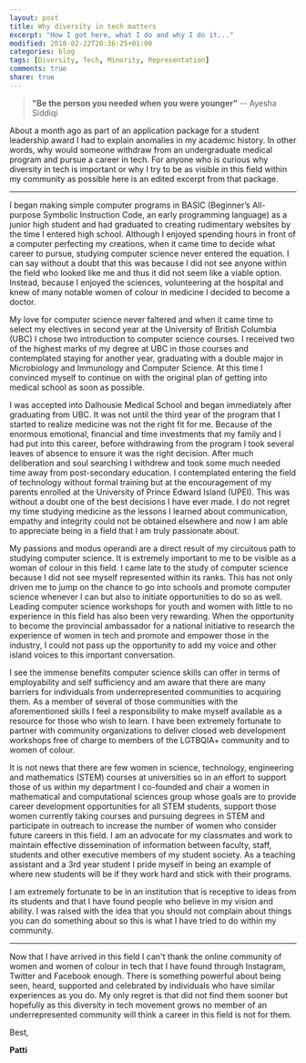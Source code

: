 ```yaml
---
layout: post
title: Why diversity in tech matters
excerpt: "How I got here, what I do and why I do it..."
modified: 2018-02-22T20:36:25+01:00
categories: blog
tags: [Diversity, Tech, Minority, Representation]
comments: true
share: true
---
```


> <strong>"Be the person you needed when you were younger"</strong> -- Ayesha Siddiqi

About a month ago as part of an application package for a student leadership award I had to explain anomalies in my academic history. In other words, why would someone withdraw from an undergraduate medical program and pursue a career in tech. For anyone who is curious why diversity in tech is important or why I try to be as visible in this field within my community as possible here is an edited excerpt from that package.

---

I began making simple computer programs in BASIC (Beginner’s All-purpose Symbolic Instruction Code, an early programming language) as a junior high student and had graduated to creating rudimentary websites by the time I entered high school. Although I enjoyed spending hours in front of a computer perfecting my creations, when it came time to decide what career to pursue, studying computer science never entered the equation. I can say without a doubt that this was because I did not see anyone within the field who looked like me and thus it did not seem like a viable option. Instead, because I enjoyed the sciences, volunteering at the hospital and knew of many notable women of colour in medicine I decided to become a doctor.

My love for computer science never faltered and when it came time to select my electives in second year at the University of British Columbia (UBC) I chose two introduction to computer science courses. I received two of the highest marks of my degree at UBC in those courses and contemplated staying for another year, graduating with a double major in Microbiology and Immunology and Computer Science. At this time I convinced myself to continue on with the original plan of getting into medical school as soon as possible.

I was accepted into Dalhousie Medical School and began immediately after graduating from UBC. It was not until the third year of the program that I started to realize medicine was not the right fit for me. Because of the enormous emotional, financial and time investments that my family and I had put into this career, before withdrawing from the program I took several leaves of absence to ensure it was the right decision. After much deliberation and soul searching I withdrew and took some much needed time away from post-secondary education. I contemplated entering the field of technology without formal training but at the encouragement of my parents enrolled at the University of Prince Edward Island (UPEI). This was without a doubt one of the best decisions I have ever made. I do not regret my time studying medicine as the lessons I learned about communication, empathy and integrity could not be obtained elsewhere and now I am able to appreciate being in a field that I am truly passionate about.

My passions and modus operandi are a direct result of my circuitous path to studying computer science. It is extremely important to me to be visible as a woman of colour in this field. I came late to the study of computer science because I did not see myself represented within its ranks. This has not only driven me to jump on the chance to go into schools and promote computer science whenever I can but also to initiate opportunities to do so as well. Leading computer science workshops for youth and women with little to no experience in this field has also been very rewarding. When the opportunity to become the provincial ambassador for a national initiative to research the experience of women in tech and promote and empower those in the industry, I could not pass up the opportunity to add my voice and other island voices to this important conversation.

I see the immense benefits computer science skills can offer in terms of employability and self sufficiency and am aware that there are many barriers for individuals from underrepresented communities to acquiring them. As a member of several of those communities with the aforementioned skills I feel a responsibility to make myself available as a resource for those who wish to learn. I have been extremely fortunate to partner with community organizations to deliver closed web development workshops free of charge to members of the LGTBQIA+ community and to women of colour.

It is not news that there are few women in science, technology, engineering and mathematics (STEM) courses at universities so in an effort to support those of us within my department I co-founded and chair a women in mathematical and computational sciences group whose goals are to provide career development opportunities for all STEM students, support those women currently taking courses and pursuing degrees in STEM and participate in outreach to increase the number of women who consider future careers in this field. I am an advocate for my classmates and work to maintain effective dissemination of information between faculty, staff, students and other executive members of my student society. As a teaching assistant and a 3rd year student I pride myself in being an example of where new students will be if they work hard and stick with their programs.

I am extremely fortunate to be in an institution that is receptive to ideas from its students and that I have found people who believe in my vision and ability. I was raised with the idea that you should not complain about things you can do something about so this is what I have tried to do within my community.

---

Now that I have arrived in this field I can't thank the online community of women and women of colour in tech that I have found through Instagram, Twitter and Facebook enough. There is something powerful about being seen, heard, supported and celebrated by individuals who have similar experiences as you do. My only regret is that did not find them sooner but hopefully as this diversity in tech movement grows no member of an underrepresented community will think a career in this field is not for them.

Best,

<strong>Patti</strong>
